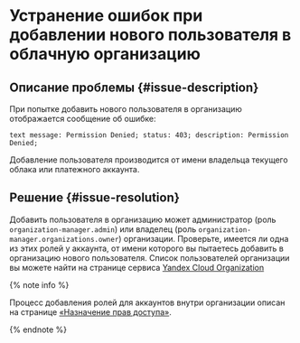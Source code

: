 # Устранение ошибок при добавлении нового пользователя в облачную организацию

## Описание проблемы {#issue-description}
При попытке добавить нового пользователя в организацию отображается сообщение об ошибке:
```
text message: Permission Denied; status: 403; description: Permission Denied;
``` 
Добавление пользователя производится от имени владельца текущего облака или платежного аккаунта.

## Решение {#issue-resolution}

Добавить пользователя в организацию может администратор (роль `organization-manager.admin`) или владелец (роль `organization-manager.organizations.owner`) организации. Проверьте, имеется ли одна из этих ролей у аккаунта, от имени которого вы пытаетесь добавить в организацию нового пользователя.
Список пользователей организации вы можете найти на странице сервиса [Yandex Cloud Organization](https://org.cloud.yandex.ru/users)

{% note info %}

Процесс добавления ролей для аккаунтов внутри организации описан на странице [«Назначение прав доступа»](../../../organization/roles.md#admin).

{% endnote %}